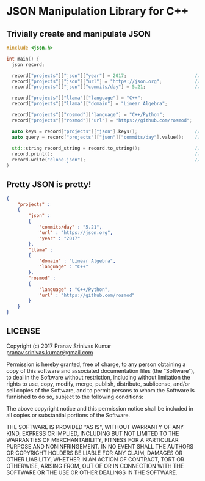 # JSON Manipulation Library for C++

## Trivially create and manipulate JSON

```cpp
#include <json.h>

int main() {
  json record;

  record["projects"]["json"]["year"] = 2017;                         // value of type integer
  record["projects"]["json"]["url"] = "https://json.org";            // value of type string
  record["projects"]["json"]["commits/day"] = 5.21;                  // value of type double

  record["projects"]["llama"]["language"] = "C++";
  record["projects"]["llama"]["domain"] = "Linear Algebra";

  record["projects"]["rosmod"]["language"] = "C++/Python";
  record["projects"]["rosmod"]["url"] = "https://github.com/rosmod";

  auto keys = record["projects"]["json"].keys();                     // ["year", "url", "commits/day"]
  auto query = record["projects"]["json"]["commits/day"].value();    // query = "5.21"
  
  std::string record_string = record.to_string();                    // returns a string of the json
  record.print();                                                    // pretty prints json data
  record.write("clone.json");                                        // writes json to file
}
```

## Pretty JSON is pretty!

```json
{
    "projects" :
    {
        "json" :
        {
            "commits/day" : "5.21",
            "url" : "https://json.org",
            "year" : "2017"
        },
        "llama" :
        {
            "domain" : "Linear Algebra",
            "language" : "C++"
        },
        "rosmod" :
        {
            "language" : "C++/Python",
            "url" : "https://github.com/rosmod"
        }
    }
}
```

## LICENSE

Copyright (c) 2017 Pranav Srinivas Kumar <pranav.srinivas.kumar@gmail.com>

Permission is hereby granted, free of charge, to any person obtaining a copy
of this software and associated documentation files (the "Software"), to deal
in the Software without restriction, including without limitation the rights
to use, copy, modify, merge, publish, distribute, sublicense, and/or sell
copies of the Software, and to permit persons to whom the Software is
furnished to do so, subject to the following conditions:

The above copyright notice and this permission notice shall be included in all
copies or substantial portions of the Software.

THE SOFTWARE IS PROVIDED "AS IS", WITHOUT WARRANTY OF ANY KIND, EXPRESS OR
IMPLIED, INCLUDING BUT NOT LIMITED TO THE WARRANTIES OF MERCHANTABILITY,
FITNESS FOR A PARTICULAR PURPOSE AND NONINFRINGEMENT. IN NO EVENT SHALL THE
AUTHORS OR COPYRIGHT HOLDERS BE LIABLE FOR ANY CLAIM, DAMAGES OR OTHER
LIABILITY, WHETHER IN AN ACTION OF CONTRACT, TORT OR OTHERWISE, ARISING FROM,
OUT OF OR IN CONNECTION WITH THE SOFTWARE OR THE USE OR OTHER DEALINGS IN THE
SOFTWARE.
